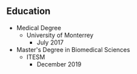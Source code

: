 ## Education

- Medical Degree
	- University of Monterrey
		- July 2017
- Master's Degree in Biomedical Sciences
	- ITESM
		- December 2019
